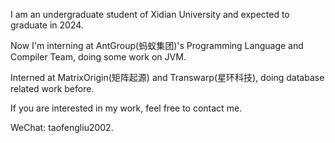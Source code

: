 I am an undergraduate student of Xidian University and expected to graduate in 2024.

Now I'm interning at AntGroup(蚂蚁集团)'s Programming Language and Compiler Team, doing some work on JVM.

Interned at MatrixOrigin(矩阵起源) and Transwarp(星环科技), doing database related work before.

If you are interested in my work, feel free to contact me.

WeChat: taofengliu2002.
